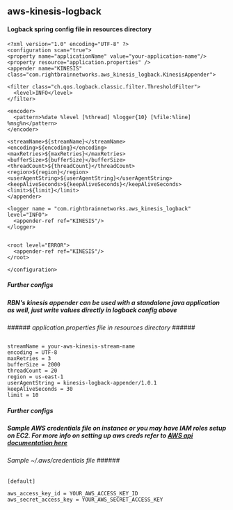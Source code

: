 ## aws-kinesis-logback ##
#### Logback spring config file in resources directory ####
```
<?xml version="1.0" encoding="UTF-8" ?>
<configuration scan="true">
<property name="applicationName" value="your-application-name"/>
<property resource="application.properties" />
<appender name="KINESIS"  class="com.rightbrainnetworks.aws_kinesis_logback.KinesisAppender">
    
<filter class="ch.qos.logback.classic.filter.ThresholdFilter">
  <level>INFO</level>
</filter>

<encoder>
  <pattern>%date %level [%thread] %logger{10} [%file:%line] %msg%n</pattern>
</encoder>
        
<streamName>${streamName}</streamName>
<encoding>${encoding}</encoding>
<maxRetries>${maxRetries}</maxRetries>
<bufferSize>${bufferSize}</bufferSize>
<threadCount>${threadCount}</threadCount>
<region>${region}</region>
<userAgentString>${userAgentString}</userAgentString>
<keepAliveSeconds>${keepAliveSeconds}</keepAliveSeconds>
<limit>${limit}</limit>
</appender>

<logger name = "com.rightbrainnetworks.aws_kinesis_logback" level="INFO">
  <appender-ref ref="KINESIS"/>
</logger> 
 
    
<root level="ERROR">
  <appender-ref ref="KINESIS"/>
</root>

</configuration> 
```


##### Further configs #####

##### RBN's kinesis appender can be used with a standalone java application as well, just write values directly in logback config above #####



######<i> application.properties file in resources directory </i>######
```

streamName = your-aws-kinesis-stream-name
encoding = UTF-8
maxRetries = 3
bufferSize = 2000
threadCount = 20
region = us-east-1
userAgentString = kinesis-logback-appender/1.0.1
keepAliveSeconds = 30
limit = 10
```

##### Further configs #####

##### Sample AWS credentials file on instance or you may have IAM roles setup on EC2. For more info on setting up aws creds refer to <a href="http://docs.aws.amazon.com/AWSSdkDocsJava/latest/DeveloperGuide/credentials.html">AWS api documentation here</a> #####
###### <i>Sample ~/.aws/credentials file  </i>######

```
[default]

aws_access_key_id = YOUR_AWS_ACCESS_KEY_ID
aws_secret_access_key = YOUR_AWS_SECRET_ACCESS_KEY
```



